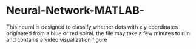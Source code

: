 # Neural-Network-MATLAB-
This neural is designed to classify whether dots with x,y coordinates originated from a blue or red spiral.
the file may take a few minutes to run and contains a video visualization figure
